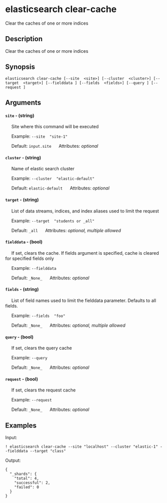 # elasticsearch clear-cache

Clear the caches of one or more indices

## Description

Clear the caches of one or more indices

## Synopsis

`elasticsearch clear-cache [--site  <site>] [--cluster  <cluster>] [--target  <target>] [--fielddata ] [--fields  <fields>] [--query ] [--request ]`

## Arguments


#### `site` - (string)

&nbsp;&nbsp;&nbsp;&nbsp; Site where this command will be executed  

&nbsp;&nbsp;&nbsp;&nbsp; Example:  `--site  "site-1"`

&nbsp;&nbsp;&nbsp;&nbsp; Default: `input.site`
&nbsp;&nbsp;&nbsp;&nbsp; Attributes: _optional_  


#### `cluster` - (string)

&nbsp;&nbsp;&nbsp;&nbsp; Name of elastic search cluster  

&nbsp;&nbsp;&nbsp;&nbsp; Example:  `--cluster  "elastic-default"`

&nbsp;&nbsp;&nbsp;&nbsp; Default: `elastic-default`
&nbsp;&nbsp;&nbsp;&nbsp; Attributes: _optional_  


#### `target` - (string)

&nbsp;&nbsp;&nbsp;&nbsp; List of data streams, indices, and index aliases used to limit the request  

&nbsp;&nbsp;&nbsp;&nbsp; Example:  `--target  "students or _all"`

&nbsp;&nbsp;&nbsp;&nbsp; Default: `_all`
&nbsp;&nbsp;&nbsp;&nbsp; Attributes: _optional, multiple allowed_  


#### `fielddata` - (bool)

&nbsp;&nbsp;&nbsp;&nbsp; If set, clears the cache. If fields argument is specified, cache is cleared for specified fields only  

&nbsp;&nbsp;&nbsp;&nbsp; Example:  `--fielddata  `

&nbsp;&nbsp;&nbsp;&nbsp; Default: `_None_`
&nbsp;&nbsp;&nbsp;&nbsp; Attributes: _optional_  


#### `fields` - (string)

&nbsp;&nbsp;&nbsp;&nbsp; List of field names used to limit the fielddata parameter. Defaults to all fields.  

&nbsp;&nbsp;&nbsp;&nbsp; Example:  `--fields  "foo"`

&nbsp;&nbsp;&nbsp;&nbsp; Default: `_None_`
&nbsp;&nbsp;&nbsp;&nbsp; Attributes: _optional, multiple allowed_  


#### `query` - (bool)

&nbsp;&nbsp;&nbsp;&nbsp; If set, clears the query cache  

&nbsp;&nbsp;&nbsp;&nbsp; Example:  `--query  `

&nbsp;&nbsp;&nbsp;&nbsp; Default: `_None_`
&nbsp;&nbsp;&nbsp;&nbsp; Attributes: _optional_  


#### `request` - (bool)

&nbsp;&nbsp;&nbsp;&nbsp; If set, clears the request cache  

&nbsp;&nbsp;&nbsp;&nbsp; Example:  `--request  `

&nbsp;&nbsp;&nbsp;&nbsp; Default: `_None_`
&nbsp;&nbsp;&nbsp;&nbsp; Attributes: _optional_  



## Examples

Input: 
```
! elasticsearch clear-cache --site "localhost" --cluster "elastic-1" --fielddata --target "class"
```
Output: 
```
{
  "_shards": {
    "total": 4,
    "successful": 2,
    "failed": 0
  }
}
```


